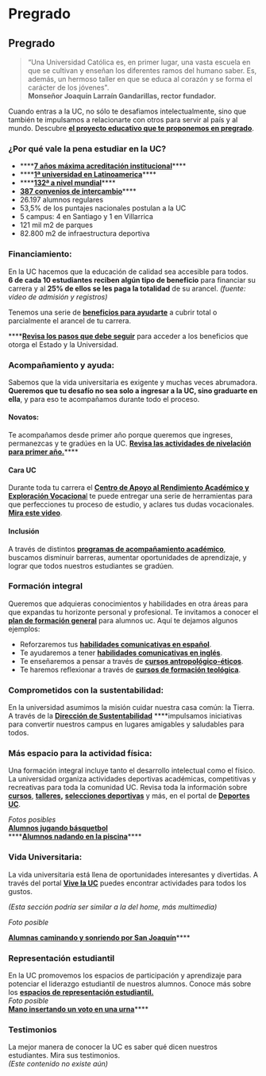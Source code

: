 # Pregrado

## **Pregrado**

> “Una Universidad Católica es, en primer lugar, una vasta escuela en que se cultivan y enseñan los diferentes ramos del humano saber. Es, además, un hermoso taller en que se educa al corazón y se forma el carácter de los jóvenes".  
> **Monseñor Joaquín Larraín Gandarillas, rector fundador.**

  
Cuando entras a la UC, no sólo te desafiamos intelectualmente, sino que también te impulsamos a relacionarte con otros para servir al país y al mundo. Descubre [**el proyecto educativo que te proponemos en pregrado**](http://admisionyregistros.uc.cl/alumnos/programas-estudio/proyecto-educativo-2#pregrado). 

### **¿Por qué vale la pena estudiar en la UC?**

* \*\*\*\*[**7 años máxima acreditación institucional**](http://acreditacion.uc.cl/)\*\*\*\*
* \*\*\*\*[**1ª universidad en Latinoamerica**](https://www.topuniversities.com/universities/pontificia-universidad-catolica-de-chile-uc/undergrad)\*\*\*\*
* \*\*\*\*[**132ª a nivel mundial**](https://www.topuniversities.com/universities/pontificia-universidad-catolica-de-chile-uc/undergrad)\*\*\*\*
* [**387 convenios de intercambio**](http://relacionesinternacionales.uc.cl/)\*\*\*\*
* 26.197 alumnos regulares
* 53,5% de los puntajes nacionales postulan a la UC
* 5 campus: 4 en Santiago y 1 en Villarrica
* 121 mil m2 de parques
* 82.800 m2 de infraestructura deportiva

### **Financiamiento:**

En la UC hacemos que la educación de calidad sea accesible para todos.  
**6 de cada 10 estudiantes reciben algún tipo de beneficio** para financiar su carrera y al **25% de ellos se les paga la totalidad** de su arancel. _\(fuente: video de admisión y registros\)_

Tenemos una serie de [**beneficios para ayudarte**](https://stackedit.io/arancelesybeneficios.uc.cl/beneficios/) a cubrir total o parcialmente el arancel de tu carrera.

\*\*\*\*[**Revisa los pasos que debe seguir**](http://arancelesybeneficios.uc.cl/postulacion-a-beneficios/postulacion-a-beneficios) para acceder a los beneficios que otorga el Estado y la Universidad.

### **Acompañamiento y ayuda:**

Sabemos que la vida universitaria es exigente y muchas veces abrumadora. **Queremos que tu desafío no sea solo a ingresar a la UC, sino graduarte en ella**, y para eso te acompañamos durante todo el proceso.

#### Novatos:

Te acompañamos desde primer año porque queremos que ingreses, permanezcas y te gradúes en la UC. [**Revisa las actividades de nivelación para primer año.**](http://admisionyregistros.uc.cl/noticias-futuros-alumnos/1461-te-apoyamos-en-tu-primer-ano-en-la-uc-nivelacion-academica-3)\*\*\*\*

#### Cara UC

Durante toda tu carrera el [**Centro de Apoyo al Rendimiento Académico y Exploración Vocaciona**l](http://rendimientoacademico.uc.cl/) te puede entregar una serie de herramientas para que perfecciones tu proceso de estudio, y aclares tus dudas vocacionales. [**Mira este video**](https://www.youtube.com/watch?v=DRT75FnBAMs&feature=youtu.be).

#### Inclusión

A través de distintos [**programas de acompañamiento académico**](https://www.uc.cl/es/inclusion-en-la-uc/8481-talento-e-inclusion), buscamos disminuir barreras, aumentar oportunidades de aprendizaje, y lograr que todos nuestros estudiantes se gradúen.

### Formación integral

Queremos que adquieras conocimientos y habilidades en otra áreas para que expandas tu horizonte personal y profesional. Te invitamos a conocer el [**plan de formación general**](http://formaciongeneral.uc.cl/) para alumnos uc. Aquí te dejamos algunos ejemplos:

* Reforzaremos tus [**habilidades comunicativas en español**](http://formaciongeneral.uc.cl/habilidades-comunicativas-en-espanol).
* Te ayudaremos a tener [**habilidades comunicativas en inglés**](http://formaciongeneral.uc.cl/habilidades-comunicativas-en-ingles).
* Te enseñaremos a pensar a través de [**cursos antropológico-éticos**](http://formaciongeneral.uc.cl/antropologico-eticos).
* Te haremos reflexionar a través de [**cursos de formación teológica**](http://formaciongeneral.uc.cl/teologicos).

### **Comprometidos con la sustentabilidad:**

En la universidad asumimos la misión cuidar nuestra casa común: la Tierra. A través de la [**Dirección de Sustentabilidad**](http://sustentable.uc.cl/) ****impulsamos iniciativas para convertir nuestros campus en lugares amigables y saludables para todos.

### **Más espacio para la actividad física:**

Una formación integral incluye tanto el desarrollo intelectual como el físico. La universidad organiza actividades deportivas académicas, competitivas y recreativas para toda la comunidad UC. Revisa toda la información sobre [**cursos**](http://deportes.uc.cl/Contenidos-del-Sitio/cursos-deportivos), [**talleres**](http://deportes.uc.cl/Contenidos-del-Sitio/talleres)**,** [**selecciones deportivas**](http://selecciones.uc.cl/) y más, en el portal de [**Deportes UC**](http://deportes.uc.cl).

_Fotos posibles_  
[**Alumnos jugando básquetbol**](https://drive.google.com/open?id=1o2DHe0k9dsW1JH8BBBLXcArSzf6YZXqn)  
****[**Alumnos nadando en la piscina**](https://drive.google.com/open?id=1qgwUd14ou0heYMitkkyy5MRIKES48zqm)\*\*\*\*

### **Vida Universitaria:**

La vida universitaria está llena de oportunidades interesantes y divertidas. A través del portal [**Vive la UC**](http://vidauniversitaria.uc.cl/) puedes encontrar actividades para todos los gustos.

_\(Esta sección podría ser similar a la del home, más multimedia\)_

_Foto posible_

[**Alumnas caminando y sonriendo por San Joaquín**](https://drive.google.com/open?id=1fUiQUn3LNOND4kF-xokzcdjIfmfwk6An)\*\*\*\*

### **Representación estudiantil**

En la UC promovemos los espacios de participación y aprendizaje para potenciar el liderazgo estudiantil de nuestros alumnos. Conoce más sobre los [**espacios de representación estudiantil.**](http://vidauniversitaria.uc.cl/liderazgo-estudiantil/representacion-estudiantil)  
_Foto posible_  
[**Mano insertando un voto en una urna**](https://drive.google.com/open?id=1IKuxefsA_kr6VltnXlX165eExAwKThJh)\*\*\*\*

### Testimonios

La mejor manera de conocer la UC es saber qué dicen nuestros estudiantes. Mira sus testimonios.  
_\(Este contenido no existe aún\)_


